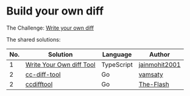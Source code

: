 # Build your own diff

The Challenge: [Write your own diff](https://codingchallenges.fyi/challenges/challenge-diff)

The shared solutions:

| No. | Solution | Language | Author |
|-----|----------|----------|--------|
| 1 | [Write Your Own diff Tool](https://github.com/jainmohit2001/coding-challenges/tree/master/src/13) | TypeScript | [jainmohit2001](https://github.com/jainmohit2001) |
| 2 | [cc-diff-tool](https://github.com/vamsaty/cc-diff-tool) | Go | [vamsaty](https://github.com/vamsaty) |
| 2 | [ccdifftool](https://github.com/The-Flash/ccdifftool) | Go | [The-Flash](https://github.com/The-Flash) |



